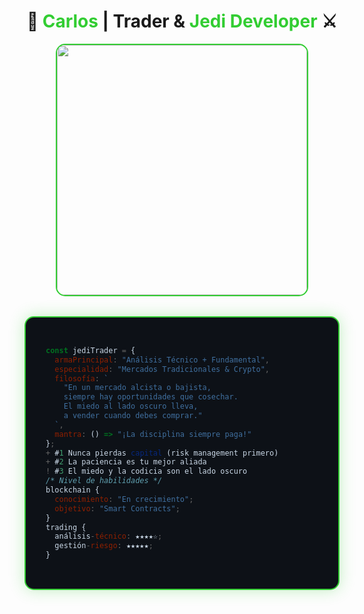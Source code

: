 <h1 align="center">🌌 <span style="color:#32CD32">Carlos</span> | Trader & <span style="color:#32CD32">Jedi Developer</span> ⚔️</h1>

<div align="center">
  <img src="https://media.giphy.com/media/v1.Y2lkPTc5MGI3NjExcW0yNnF5d2R4Y2J2dWlqY2V4ZzR6eHd3b2N6dXQ0b2VtY3BvYiZlcD12MV9pbnRlcm5hbF9naWZfYnlfaWQmY3Q9Zw/3o7abKhOpu0NwenH3O/giphy.gif" width="400" style="border-radius:15px;border:2px solid #32CD32">
</div>

<div style="background:#0d1117;padding:2rem;border-radius:15px;border:2px solid #32CD32;box-shadow:0 0 25px rgba(50,205,50,0.3);max-width:600px;margin:2rem auto;color:#c8d6e5">

```javascript
const jediTrader = {
  armaPrincipal: "Análisis Técnico + Fundamental",
  especialidad: "Mercados Tradicionales & Crypto",
  filosofía: `
    "En un mercado alcista o bajista,
    siempre hay oportunidades que cosechar.
    El miedo al lado oscuro lleva,
    a vender cuando debes comprar."
  `,
  mantra: () => "¡La disciplina siempre paga!"
};
+ #1 Nunca pierdas capital (risk management primero)
+ #2 La paciencia es tu mejor aliada
! #3 El miedo y la codicia son el lado oscuro
/* Nivel de habilidades */
blockchain {
  conocimiento: "En crecimiento";
  objetivo: "Smart Contracts";
}
trading {
  análisis-técnico: ★★★★☆;
  gestión-riesgo: ★★★★★;
}
